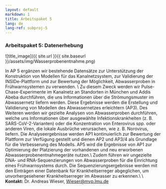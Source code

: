 ```yaml
---
layout: default
markdown: 1
title: Arbeitspaket 5
lang: de
lang-ref: subproj-5
---
```


### Arbeitspaket 5: Datenerhebung

![title_image]({{ site.url }}{{ site.baseurl }}/assets/img/Wasserprobenentnahme.png)

In AP 5 ergänzen wir bestehende Datensätze zur Unterstützung der Konstruktion von Modellen für das Kanalnetzsystem, zur Validierung der INSIDe-Plattform und zur Bewertung der Möglichkeit, Abwasserproben in Frühwarnsystemen zu verwenden. \\
Zu diesem Zweck werden wir Pulse-Chase-Experimente im Kanalnetz an Standorten in München und Addis Abeba durchführen, die uns Informationen über die Strömungsmuster im Abwassernetz liefern werden. Diese Ergebnisse werden die Erstellung und Validierung von Modellen des Abwassernetzes erleichtern (AP3). Des Weiteren werden wir gezielte Analysen von Abwasserproben durchführen, welche uns Informationen über ausgewählte Infektionskrankheiten (z. B. SARS-CoV-2-Varianten) oder die Konzentration von Enterovirus spp. oder anderen Viren, die lokale Ausbrüche verursachen, wie z. B. Norovirus, liefern. Die Analyseergebnisse werden AP1 kontinuierlich zur Bewertung der Plattform zur Verfügung gestellt und dienen AP2 und AP3/4 als Grundlage für die Verbesserung des Modells. AP5 wird die Ergebnisse von AP1 zur Optimierung der Platzierung der vorhandenen und neu erworbenen Abwasserprobenentnahmegeräte nutzen.\\
Zudem führen wir ungezielte DNA- und RNA-Sequenzierungen von Abwasserproben für die Einrichtung eines Frühwarnsystems durch. Die Sequenzierungsergebnisse werden mit den Einträgen einer Datenbank für Krankheitserreger abgeglichen, um unvorhergesehener Krankheitserreger im Abwasser zu erkennen.\\
\\
**Kontakt:** Dr. Andreas Wieser, Wieser@mvp.lmu.de
